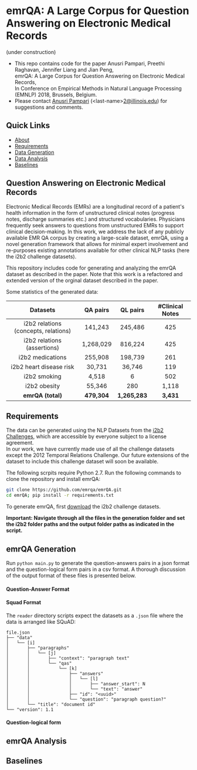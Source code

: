 # emrQA: A Large Corpus for Question Answering on Electronic Medical Records
(under construction)

- This repo contains code for the paper
Anusri Pampari, Preethi Raghavan, Jennifer Liang and Jian Peng,  
emrQA: A Large Corpus for Question Answering on Electronic Medical Records,  
In Conference on Empirical Methods in Natural Language Processing (EMNLP) 2018, Brussels, Belgium.
- Please contact [Anusri Pampari][anusri-home] (\<last-name\>2@illinois.edu)  for suggestions and comments.

## Quick Links

- [About](#question-answering-on-electronic-medical-records)
- [Requirements](#requirements)
- [Data Generation](#emrqa-generation)
- [Data Analysis](#emrqa-analysis)
- [Baselines](#baselines)

##  Question Answering on Electronic Medical Records

Electronic Medical Records (EMRs) are a longitudinal record of a patient's health information in the form of unstructured clinical notes (progress notes, discharge summaries etc.) and structured vocabularies. Physicians frequently seek answers to questions from unstructured EMRs to support clinical decision-making. 
In this work, we address the lack of any publicly available EMR QA corpus by creating a large-scale dataset, emrQA, using a novel generation framework that allows for minimal expert involvement and re-purposes existing annotations available for other clinical NLP tasks (here the i2b2 challenge datasets).

This repository includes code for generating and analyzing the emrQA dataset as described in the paper. Note that this work is a refactored and extended version of the orginal dataset described in the paper.

Some statistics of the generated data:

| Datasets | QA pairs | QL pairs | #Clinical Notes | 
| :------: | :------: | :------: | :----: | 
| i2b2 relations (concepts, relations)| 141,243 | 245,486 | 425 |
| i2b2 relations (assertions) | 1,268,029 | 816,224  | 425  |
| i2b2 medications | 255,908 | 198,739 | 261 |
| i2b2 heart disease risk | 30,731 | 36,746 | 119 |
| i2b2 smoking | 4,518 | 6 | 502 |
| i2b2 obesity | 55,346 | 280 | 1,118 |
| **emrQA (total)** | **479,304** | **1,265,283** | **3,431** |


## Requirements

The data can be generated using the NLP Datasets from the [i2b2 Challenges][i2b2-datasets], which are accessible by everyone subject to a license agreement.  
In our work, we have currently made use of all the challenge datasets except the 2012 Temporal Relations Challenge. Our future extensions of the dataset to include this challenge dataset  will soon be available. 

The following scrpits require Python 2.7. 
Run the following commands to clone the repository and install emrQA:

```bash
git clone https://github.com/emrqa/emrQA.git
cd emrQA; pip install -r requirements.txt
```
To generate emrQA, first [download](#downloading-i2b2) the i2b2 challenge datasets. 

**Important: Navigate through all the files in the generation folder and set the i2b2 folder paths and the output folder paths as indicated in the script.** 

## emrQA Generation

 Run `python main.py` to generate the question-answers pairs in a json format and the question-logical form pairs in a csv format.  A thorough discussion of the output format of these files is presented below.

#### Question-Answer Format


#### Squad Format

The `reader` directory scripts expect the datasets as a `.json` file where the data is arranged like SQuAD:

```
file.json
├── "data"
│   └── [i]
│       ├── "paragraphs"
│       │   └── [j]
│       │       ├── "context": "paragraph text"
│       │       └── "qas"
│       │           └── [k]
│       │               ├── "answers"
│       │               │   └── [l]
│       │               │       ├── "answer_start": N
│       │               │       └── "text": "answer"
│       │               ├── "id": "<uuid>"
│       │               └── "question": "paragraph question?"
│       └── "title": "document id"
└── "version": 1.1
```

#### Question-logical form



## emrQA Analysis

## Baselines

[i2b2-datasets]: https://www.i2b2.org/NLP/DataSets/
[anusri-home]: https://www.linkedin.com/in/anusri-pampari-594bb5126/
